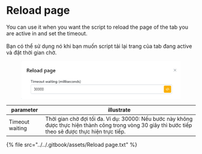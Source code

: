 # Reload page

You can use it when you want the script to reload the page of the tab you are active in and set the timeout.\
\
Bạn có thể sử dụng nó khi bạn muốn script tải lại trang của tab đang active và đặt thời gian chờ.

<figure><img src="../../.gitbook/assets/Reload page.png" alt=""><figcaption></figcaption></figure>

| parameter       | illustrate                                                                                                                                              |
| --------------- | ------------------------------------------------------------------------------------------------------------------------------------------------------- |
| Timeout waiting | Thời gian chờ đợi tối đa. Ví dụ: 30000: Nếu bước này không được thực hiện thành công trong vòng 30 giây thì bước tiếp theo sẽ được thực hiện trực tiếp. |

{% file src="../../.gitbook/assets/Reload page.txt" %}
